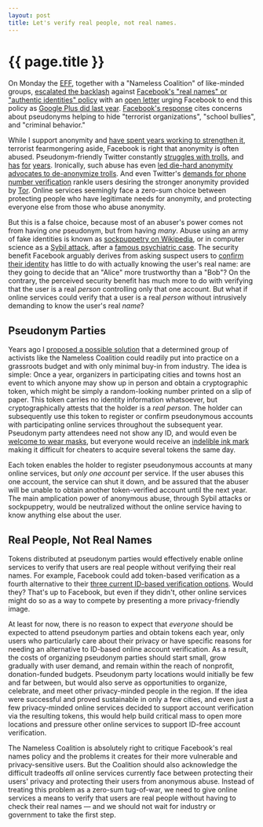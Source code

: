 ```yaml
---
layout: post
title: Let's verify real people, not real names.
---
```


{{ page.title }}
================

On Monday the 
[EFF](https://www.eff.org/),
together with a "Nameless Coalition" of like-minded groups,
[escalated the backlash](https://www.eff.org/deeplinks/2015/10/global-coalition-facebook-authentic-names-are-authentically-dangerous-your-users)
against
[Facebook's "real names" or "authentic identities" policy](https://www.facebook.com/help/112146705538576)
with an
[open letter](https://www.eff.org/document/open-letter-facebook-about-its-real-names-policy)
urging Facebook to end this policy
as
[Google Plus did last year](http://www.slate.com/blogs/future_tense/2014/07/17/google_plus_finally_ditches_its_ineffective_dangerous_real_name_policy.html).
[Facebook's response](http://motherboard.vice.com/read/nameless-coalition-petitions-facebook-to-rethink-its-real-name-policy)
cites concerns about pseudonyms helping to hide
"terrorist organizations", "school bullies", and "criminal behavior."

While I support anonymity and
[have spent years working to strengthen it](http://cacm.acm.org/magazines/2015/10/192387-seeking-anonymity-in-an-internet-panopticon/fulltext),
terrorist fearmongering aside,
Facebook is right that anonymity is often abused.
Pseudonym-friendly Twitter constantly
[struggles with trolls](http://www.wired.com/2015/04/twitter-abuse/),
and
[has](http://www.wired.com/2014/10/trolls-will-always-win/)
[for](http://www.theguardian.com/uk-news/2013/jul/27/twitter-trolls-threats-bank-notes-austen)
[years](http://mashable.com/2012/11/09/twitter-sports-trolls/#_0rIFtoO8gqI).
Ironically, such abuse has even
[led die-hard anonymity advocates to
de-anonymize trolls](http://www.theguardian.com/technology/2014/dec/03/privacy-advocates-unmask-twitter-troll).
And even Twitter's
[demands for phone number verification](http://www.wired.com/2015/03/hey-twitter-killing-anonymitys-dumb-way-fight-trolls/)
rankle users desiring the stronger anonymity provided by
[Tor](https://www.torproject.org).
Online services seemingly face a zero-sum choice
between protecting people who have legitimate needs for anonymity,
and protecting everyone else from those who abuse anonymity.

But this is a false choice,
because most of an abuser's power comes not from having *one* pseudonym,
but from having *many*.
Abuse using an army of fake identities is known as
[sockpuppetry on Wikipedia](http://www.dailydot.com/lifestyle/wikipedia-sockpuppet-investigation-largest-network-history-wiki-pr/),
or in computer science as a
[Sybil attack](http://research.microsoft.com:8082/pubs/74220/IPTPS2002.pdf),
after a
[famous psychiatric case](https://en.wikipedia.org/wiki/Sybil_(book)).
The security benefit Facebook arguably derives
from asking suspect users to
[confirm their identity](https://www.facebook.com/help/contact/319547548123767)
has little to do with actually knowing the user's real name:
are they going to decide that an "Alice" more trustworthy than a "Bob"?
On the contrary, the perceived security benefit
has much more to do with verifying that the user is a real *person*
controlling only that one account.
But what if online services could verify that a user is a real *person*
without intrusively demanding to know the user's real *name*?

Pseudonym Parties
-----------------

Years ago I 
[proposed a possible solution](http://bford.info/pub/net/sybil.pdf)
that a determined group of activists like the Nameless Coalition
could readily put into practice on a grassroots budget
and with only minimal buy-in from industry.
The idea is simple:
Once a year, organizers in participating cities and towns host an event
to which anyone may show up in person and obtain a cryptographic token,
which might be simply a random-looking number printed on a slip of paper.
This token carries no identity information whatsoever,
but cryptographically attests that the holder is a *real person*.
The holder can subsequently use this token
to register or confirm pseudonymous accounts
with participating online services throughout the subsequent year.
Pseudonym party attendees need not show any ID,
and would even be
[welcome to wear masks](https://en.wikipedia.org/wiki/Carnival_of_Venice),
but everyone would receive an
[indelible ink mark](https://en.wikipedia.org/wiki/Election_ink)
making it difficult for cheaters to acquire several tokens the same day.

Each token enables the holder to register pseudonymous accounts
at many online services,
but *only one account* per service.
If the user abuses this one account, the service can shut it down,
and be assured that the abuser will be unable to obtain
another token-verified account until the next year.
The main amplication power of anonymous abuse,
through Sybil attacks or sockpuppetry,
would be neutralized without the online service
having to know anything else about the user.

Real People, Not Real Names
---------------------------

Tokens distributed at pseudonym parties
would effectively enable online services to verify
that users are real people without verifying their real names.
For example, Facebook could add token-based verification
as a fourth alternative to their
[three current ID-based verification options](https://www.facebook.com/help/159096464162185).
Would they?
That's up to Facebook, but even if they didn't,
other online services might do so as a way to
compete by presenting a more privacy-friendly image.

At least for now,
there is no reason to expect that *everyone* should be expected
to attend pseudonym parties and obtain tokens each year,
only users who particularly care about their privacy
or have specific reasons for needing an alternative
to ID-based online account verification.
As a result, the costs of organizing pseudonym parties
should start small, grow gradually with user demand,
and remain within the reach of nonprofit, donation-funded budgets.
Pseudonym party locations would initially be few and far between,
but would also serve as opportunities to organize, celebrate, and meet
other privacy-minded people in the region.
If the idea were successful and proved sustainable
in only a few cities,
and even just a few privacy-minded online services
decided to support account verification via the resulting tokens,
this would help build critical mass to open more locations
and pressure other online services
to support ID-free account verification.

The Nameless Coalition is absolutely right to critique
Facebook's real names policy and the problems it creates
for their more vulnerable and privacy-sensitive users.
But the Coalition should also acknowledge the difficult tradeoffs
*all* online services currently face
between protecting their users' privacy
and protecting their users from anonymous abuse.
Instead of treating this problem as a zero-sum tug-of-war,
we need to give online services a means to verify
that users are real people without having to check their real names &mdash;
and we should not wait for industry or government to take the first step.

